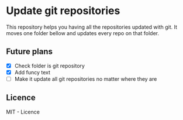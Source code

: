 # Update git repositories

This repository helps you having all the repositories updated with git. It moves one folder bellow and updates every repo on that folder.

## Future plans

* [x] Check folder is git repository
* [x] Add funcy text
* [ ] Make it update all git repositories no matter where they are

## Licence

MIT - Licence
